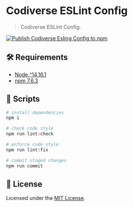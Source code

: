 # Codiverse ESLint Config

> Codiverse ESLint Config.

[![Publish Codiverse Esling Config to npm](https://github.com/bulicmatko/codiverse-eslint-config/actions/workflows/publish.yml/badge.svg)](https://github.com/bulicmatko/codiverse-eslint-config/actions/workflows/publish.yml)

## 🛠 Requirements

- [Node ^14.16.1](https://nodejs.org)
- [npm 7.6.3](https://www.npmjs.com)

## 📜 Scripts

```bash
# install dependencies
npm i

# check code style
npm run lint:check

# enforce code style
npm run lint:fix

# commit staged changes
npm run commit
```

## 🧾 License

Licensed under the [MIT License](./LICENSE).

